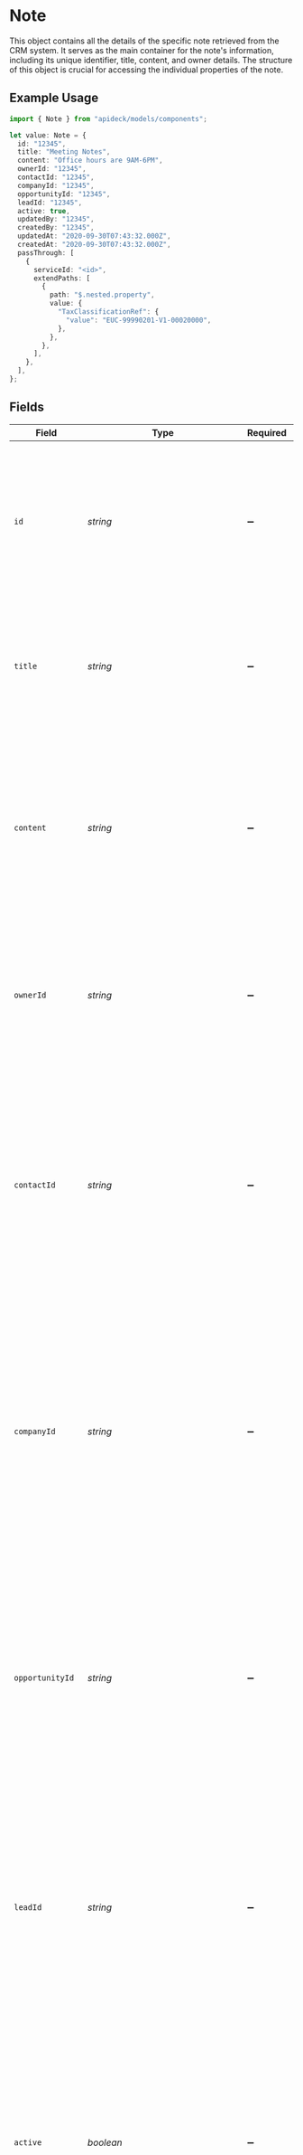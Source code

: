 # Note

This object contains all the details of the specific note retrieved from the CRM system. It serves as the main container for the note's information, including its unique identifier, title, content, and owner details. The structure of this object is crucial for accessing the individual properties of the note.

## Example Usage

```typescript
import { Note } from "apideck/models/components";

let value: Note = {
  id: "12345",
  title: "Meeting Notes",
  content: "Office hours are 9AM-6PM",
  ownerId: "12345",
  contactId: "12345",
  companyId: "12345",
  opportunityId: "12345",
  leadId: "12345",
  active: true,
  updatedBy: "12345",
  createdBy: "12345",
  updatedAt: "2020-09-30T07:43:32.000Z",
  createdAt: "2020-09-30T07:43:32.000Z",
  passThrough: [
    {
      serviceId: "<id>",
      extendPaths: [
        {
          path: "$.nested.property",
          value: {
            "TaxClassificationRef": {
              "value": "EUC-99990201-V1-00020000",
            },
          },
        },
      ],
    },
  ],
};
```

## Fields

| Field                                                                                                                                                                                                                                                                                                            | Type                                                                                                                                                                                                                                                                                                             | Required                                                                                                                                                                                                                                                                                                         | Description                                                                                                                                                                                                                                                                                                      | Example                                                                                                                                                                                                                                                                                                          |
| ---------------------------------------------------------------------------------------------------------------------------------------------------------------------------------------------------------------------------------------------------------------------------------------------------------------- | ---------------------------------------------------------------------------------------------------------------------------------------------------------------------------------------------------------------------------------------------------------------------------------------------------------------- | ---------------------------------------------------------------------------------------------------------------------------------------------------------------------------------------------------------------------------------------------------------------------------------------------------------------- | ---------------------------------------------------------------------------------------------------------------------------------------------------------------------------------------------------------------------------------------------------------------------------------------------------------------- | ---------------------------------------------------------------------------------------------------------------------------------------------------------------------------------------------------------------------------------------------------------------------------------------------------------------- |
| `id`                                                                                                                                                                                                                                                                                                             | *string*                                                                                                                                                                                                                                                                                                         | :heavy_minus_sign:                                                                                                                                                                                                                                                                                               | The unique identifier of the note within the CRM system. This ID is used to reference the note in future operations, such as updates or deletions, and is essential for distinguishing this note from others.                                                                                                    | 12345                                                                                                                                                                                                                                                                                                            |
| `title`                                                                                                                                                                                                                                                                                                          | *string*                                                                                                                                                                                                                                                                                                         | :heavy_minus_sign:                                                                                                                                                                                                                                                                                               | The title of the note, providing a brief summary or headline for the content. This field helps users quickly identify the note's subject or main topic within the CRM system.                                                                                                                                    | Meeting Notes                                                                                                                                                                                                                                                                                                    |
| `content`                                                                                                                                                                                                                                                                                                        | *string*                                                                                                                                                                                                                                                                                                         | :heavy_minus_sign:                                                                                                                                                                                                                                                                                               | The main body of the note, containing detailed information or comments. This content is typically formatted as plain text and is the primary focus of the note, offering insights or records pertinent to CRM activities.                                                                                        | Office hours are 9AM-6PM                                                                                                                                                                                                                                                                                         |
| `ownerId`                                                                                                                                                                                                                                                                                                        | *string*                                                                                                                                                                                                                                                                                                         | :heavy_minus_sign:                                                                                                                                                                                                                                                                                               | The identifier of the user who owns or created the note. This field links the note to its creator, allowing for tracking of authorship and responsibility within the CRM system.                                                                                                                                 | 12345                                                                                                                                                                                                                                                                                                            |
| `contactId`                                                                                                                                                                                                                                                                                                      | *string*                                                                                                                                                                                                                                                                                                         | :heavy_minus_sign:                                                                                                                                                                                                                                                                                               | The unique identifier of the contact associated with this note. This ID allows developers to link the note to a specific contact within the CRM system, facilitating easy retrieval and management of related contact information. The format is a string, typically a UUID or similar unique string identifier. | 12345                                                                                                                                                                                                                                                                                                            |
| `companyId`                                                                                                                                                                                                                                                                                                      | *string*                                                                                                                                                                                                                                                                                                         | :heavy_minus_sign:                                                                                                                                                                                                                                                                                               | The unique identifier of the company associated with this note. This property helps in linking the note to a particular company, enabling developers to manage and access company-related notes efficiently. The value is a string, usually formatted as a UUID or another unique string identifier.             | 12345                                                                                                                                                                                                                                                                                                            |
| `opportunityId`                                                                                                                                                                                                                                                                                                  | *string*                                                                                                                                                                                                                                                                                                         | :heavy_minus_sign:                                                                                                                                                                                                                                                                                               | The unique identifier for the opportunity related to this note. This ID is crucial for associating the note with a specific sales opportunity, allowing for streamlined tracking and management of opportunity-related communications. The format is a string, often a UUID or similar unique identifier.        | 12345                                                                                                                                                                                                                                                                                                            |
| `leadId`                                                                                                                                                                                                                                                                                                         | *string*                                                                                                                                                                                                                                                                                                         | :heavy_minus_sign:                                                                                                                                                                                                                                                                                               | The unique identifier of the lead associated with this note. This property enables developers to connect the note to a specific lead, facilitating the organization and retrieval of lead-related notes. The format is a string, typically a UUID or another unique string identifier.                           | 12345                                                                                                                                                                                                                                                                                                            |
| `active`                                                                                                                                                                                                                                                                                                         | *boolean*                                                                                                                                                                                                                                                                                                        | :heavy_minus_sign:                                                                                                                                                                                                                                                                                               | Indicates whether the note is currently active. This boolean value helps developers determine if the note is in use or has been archived, affecting how the note is displayed and interacted with in the CRM system. A value of 'true' means the note is active, while 'false' indicates it is inactive.         | true                                                                                                                                                                                                                                                                                                             |
| `customMappings`                                                                                                                                                                                                                                                                                                 | [components.NoteCustomMappings](../../models/components/notecustommappings.md)                                                                                                                                                                                                                                   | :heavy_minus_sign:                                                                                                                                                                                                                                                                                               | Contains any custom mappings configured for the note resource. This object provides additional metadata or configuration details specific to the note, enhancing its integration with other systems or processes.                                                                                                |                                                                                                                                                                                                                                                                                                                  |
| `updatedBy`                                                                                                                                                                                                                                                                                                      | *string*                                                                                                                                                                                                                                                                                                         | :heavy_minus_sign:                                                                                                                                                                                                                                                                                               | The identifier of the user who last modified the note. This string helps track changes and maintain an audit trail of who has interacted with the note.                                                                                                                                                          | 12345                                                                                                                                                                                                                                                                                                            |
| `createdBy`                                                                                                                                                                                                                                                                                                      | *string*                                                                                                                                                                                                                                                                                                         | :heavy_minus_sign:                                                                                                                                                                                                                                                                                               | The identifier of the user who originally created the note. This information is useful for understanding the origin of the note and attributing its creation to a specific user.                                                                                                                                 | 12345                                                                                                                                                                                                                                                                                                            |
| `updatedAt`                                                                                                                                                                                                                                                                                                      | *string*                                                                                                                                                                                                                                                                                                         | :heavy_minus_sign:                                                                                                                                                                                                                                                                                               | The ISO 8601 formatted timestamp indicating when the note was last updated. This timestamp is crucial for synchronization and ensuring the note's data is current.                                                                                                                                               | 2020-09-30T07:43:32.000Z                                                                                                                                                                                                                                                                                         |
| `createdAt`                                                                                                                                                                                                                                                                                                      | *string*                                                                                                                                                                                                                                                                                                         | :heavy_minus_sign:                                                                                                                                                                                                                                                                                               | The ISO 8601 formatted timestamp indicating when the note was initially created. This provides a historical context for the note, allowing users to see when it was first added to the system.                                                                                                                   | 2020-09-30T07:43:32.000Z                                                                                                                                                                                                                                                                                         |
| `passThrough`                                                                                                                                                                                                                                                                                                    | [components.NotePassThrough](../../models/components/notepassthrough.md)[]                                                                                                                                                                                                                                       | :heavy_minus_sign:                                                                                                                                                                                                                                                                                               | An array containing service-specific custom data or structured modifications. This property allows developers to pass additional data when retrieving a note, which can be used to customize or extend the response based on specific service requirements.                                                      |                                                                                                                                                                                                                                                                                                                  |